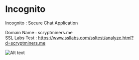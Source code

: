 # Incognito
Incognito : Secure Chat Application

Domain Name : scryptminers.me <br>
SSL Labs Test : https://www.ssllabs.com/ssltest/analyze.html?d=scryptminers.me <br>

![Alt text](https://github.com/Samruddhi9369/Incognito/Images/SSL_Labs.jpg?raw=true "SSL Labs Report")

